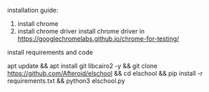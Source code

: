 installation guide:
1. install chrome
2. install chrome driver
install chrome driver in https://googlechromelabs.github.io/chrome-for-testing/

install requirements and code

apt update && apt install git libcairo2 -y && git clone https://github.com/Afteroid/elschool && cd elschool && pip install -r requirements.txt && python3 elschool.py
